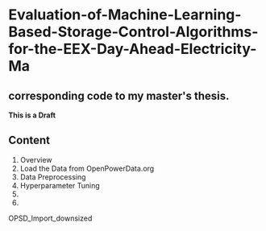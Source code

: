 # Evaluation-of-Machine-Learning-Based-Storage-Control-Algorithms-for-the-EEX-Day-Ahead-Electricity-Ma
corresponding code to my master's thesis.
---

**This is a Draft**




## Content
1. Overview
2. Load the Data from OpenPowerData.org
3. Data Preprocessing
3. Hyperparameter Tuning
5.
6.



OPSD_Import_downsized